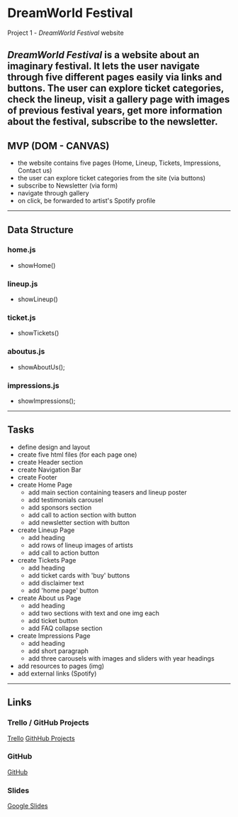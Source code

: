 # DreamWorld Festival
Project 1 - *DreamWorld Festival* website 
## 
*DreamWorld Festival* is a website about an imaginary festival. It lets the user navigate through five different pages easily via links and buttons. The user can explore ticket categories, check the lineup, visit a gallery page with images of previous festival years, get more information about the festival, subscribe to the newsletter.
---
## MVP (DOM - CANVAS)
- the website contains five pages (Home, Lineup, Tickets, Impressions, Contact us)
- the user can explore ticket categories from the site (via buttons)
- subscribe to Newsletter (via form)
- navigate through gallery 
- on click, be forwarded to artist's Spotify profile
---

## Data Structure
### home.js
- showHome()

### lineup.js
- showLineup()

### ticket.js
- showTickets()

### aboutus.js
- showAboutUs();

### impressions.js
- showImpressions();
---

## Tasks
- define design and layout
- create five html files (for each page one)
- create Header section
- create Navigation Bar
- create Footer
- create Home Page
    - add main section containing teasers and lineup poster
    - add testimonials carousel
    - add sponsors section
    - add call to action section with button
    - add newsletter section with button
- create Lineup Page
    - add heading
    - add rows of lineup images of artists
    - add call to action button
- create Tickets Page
    - add heading
    - add ticket cards with 'buy' buttons
    - add disclaimer text
    - add 'home page' button
- create About us Page
    - add heading
    - add two sections with text and one img each
    - add ticket button
    - add FAQ collapse section
- create Impressions Page
    - add heading
    - add short paragraph
    - add three carousels with images and sliders with year headings
- add resources to pages (img)
- add external links (Spotify)
---

## Links

### Trello / GitHub Projects
[Trello](https://trello.com/b/vVdrQ9TQ/poject-i)
[GithHub Projects](https://github.com/ivanaKrucaj/dreamWorld-festival/projects/1)

### GitHub
[GitHub](https://ivanakrucaj.github.io/dreamWorld-festival/home.html)

### Slides
[Google Slides](https://docs.google.com/presentation/d/1T_X9pEG44PZDRoKAp7UOsR_F02ZRlXk9dstzT7NGqxQ/edit#slide=id.p)